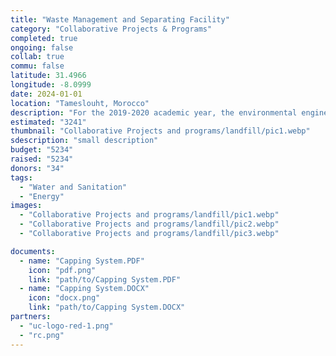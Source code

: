 ```yaml
---
title: "Waste Management and Separating Facility"
category: "Collaborative Projects & Programs"
completed: true
ongoing: false
collab: true
commu: false
latitude: 31.4966
longitude: -8.0999
date: 2024-01-01
location: "Tameslouht, Morocco"
description: "For the 2019-2020 academic year, the environmental engineering students are designing a landfill and waste management facility in Tameslouht. The report and designs produced will be used to support waste separation and reuse by utilizing the solid waste data gathered by Eastman during his Fulbright research."
estimated: "3241"
thumbnail: "Collaborative Projects and programs/landfill/pic1.webp"
sdescription: "small description"
budget: "5234"
raised: "5234"
donors: "34"
tags:
  - "Water and Sanitation"
  - "Energy"
images:
  - "Collaborative Projects and programs/landfill/pic1.webp"
  - "Collaborative Projects and programs/landfill/pic2.webp"
  - "Collaborative Projects and programs/landfill/pic3.webp"

documents:
  - name: "Capping System.PDF"
    icon: "pdf.png"
    link: "path/to/Capping System.PDF"
  - name: "Capping System.DOCX"
    icon: "docx.png"
    link: "path/to/Capping System.DOCX"
partners:
  - "uc-logo-red-1.png"
  - "rc.png"
---
```

